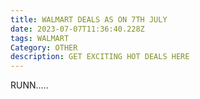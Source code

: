 ```yaml
---
title: WALMART DEALS AS ON 7TH JULY
date: 2023-07-07T11:36:40.228Z
tags: WALMART
Category: OTHER
description: GET EXCITING HOT DEALS HERE
---
```

R﻿UNN.....